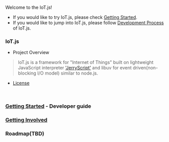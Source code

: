 Welcome to the IoT.js!

* If you would like to try IoT.js, please check [Getting Started](https://github.com/Samsung/IoT.js/wiki/Getting-Started). 
* If you would like to jump into IoT.js, please follow [Development Process](https://github.com/Samsung/IoT.js/wiki/Development-Process) of IoT.js.

### IoT.js
- Project Overview
> IoT.js is a framework for "Internet of Things" built on
> lightweight JavaScript interpreter ['JerryScript'](https://github.com/Samsung/jerryscript)
> and libuv for event driven(non-blocking I/O model) similar to node.js.

- [License](https://github.com/Samsung/iotjs/wiki/License)
<br>


### [Getting Started](https://github.com/Samsung/iotjs/wiki/Getting-Started) - Developer guide
### [Getting Involved](https://github.com/Samsung/iotjs/wiki/Getting-involved)
### Roadmap(TBD)